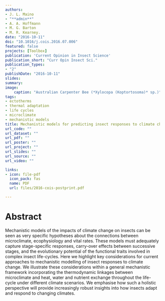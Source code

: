 ```yaml
---
authors:
- J. L. Maino
- "**admin**"
- A. A. Hoffmann
- M. G. Barton
- M. R. Kearney. 
date: "2016-10-11"
doi: "10.1016/j.cois.2016.07.006"
featured: false
projects: [Toolbox]
publication: 'Current Opinion in Insect Science'
publication_short: "Curr Opin Insect Sci."
publication_types:
- "2"
publishDate: "2016-10-11"
slides: 
summary: 
image:
    caption: "Australian Carpenter Bee (*Xylocopa (Koptortosoma)* sp.)"
tags:
- ectotherms
- thermal adaptation
- life cycles
- microclimate
- mechanistic models
title: Mechanistic models for predicting insect responses to climate change
url_code: ""
url_dataset: ""
url_pdf: ""
url_poster: ""
url_project: ""
url_slides: ""
url_source: ""
url_video: ""

links:
- icon: file-pdf
  icon_pack: fas
  name: PDF
  url: files/2016-cois-postprint.pdf

---
```


# Abstract

Mechanistic models of the impacts of climate change on insects can be seen as very specific hypotheses about the connections between microclimate, ecophysiology and vital rates. These models must adequately capture stage-specific responses, carry-over effects between successive stages, and the evolutionary potential of the functional traits involved in complex insect life-cycles. Here we highlight key considerations for current approaches to mechanistic modelling of insect responses to climate change. We illustrate these considerations within a general mechanistic framework incorporating the thermodynamic linkages between microclimate and heat, water and nutrient exchange throughout the life-cycle under different climate scenarios. We emphasise how such a holistic perspective will provide increasingly robust insights into how insects adapt and respond to changing climates.